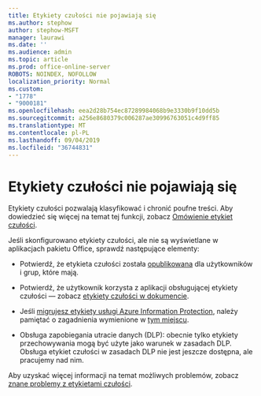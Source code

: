 ```yaml
---
title: Etykiety czułości nie pojawiają się
ms.author: stephow
author: stephow-MSFT
manager: laurawi
ms.date: ''
ms.audience: admin
ms.topic: article
ms.prod: office-online-server
ROBOTS: NOINDEX, NOFOLLOW
localization_priority: Normal
ms.custom:
- "1778"
- "9000181"
ms.openlocfilehash: eea2d28b754ec87289984068b9e3330b9f10dd5b
ms.sourcegitcommit: a256e8680379c006287ae30996763051c4d9ff85
ms.translationtype: MT
ms.contentlocale: pl-PL
ms.lasthandoff: 09/04/2019
ms.locfileid: "36744831"
---
```

# <a name="sensitivity-labels-not-appearing"></a>Etykiety czułości nie pojawiają się

Etykiety czułości pozwalają klasyfikować i chronić poufne treści. Aby dowiedzieć się więcej na temat tej funkcji, zobacz [Omówienie etykiet czułości](https://docs.microsoft.com/office365/securitycompliance/sensitivity-labels).

Jeśli skonfigurowano etykiety czułości, ale nie są wyświetlane w aplikacjach pakietu Office, sprawdź następujące elementy:

- Potwierdź, że etykieta czułości została [opublikowana](https://docs.microsoft.com/Office365/SecurityCompliance/sensitivity-labels#what-label-policies-can-do) dla użytkowników i grup, które mają.

- Potwierdź, że użytkownik korzysta z aplikacji obsługującej etykiety czułości — zobacz [etykiety czułości w dokumencie](https://support.office.com/article/apply-sensitivity-labels-to-your-documents-and-email-within-office-2f96e7cd-d5a4-403b-8bd7-4cc636bae0f9?ad=US&ui=en-US&rs=en-US#bkmk_whereavailable).

- Jeśli [migrujesz etykiety usługi Azure Information Protection](https://docs.microsoft.com/azure/information-protection/configure-policy-migrate-labels), należy pamiętać o zagadnienia wymienione w [tym miejscu](https://docs.microsoft.com/azure/information-protection/configure-policy-migrate-labels#considerations-for-unified-labels).

- Obsługa zapobiegania utracie danych (DLP): obecnie tylko etykiety przechowywania mogą być użyte jako warunek w zasadach DLP.  Obsługa etykiet czułości w zasadach DLP nie jest jeszcze dostępna, ale pracujemy nad nim.

Aby uzyskać więcej informacji na temat możliwych problemów, zobacz [znane problemy z etykietami czułości](https://support.office.com/article/known-issues-with-sensitivity-labels-in-office-b169d687-2bbd-4e21-a440-7da1b2743edc).
